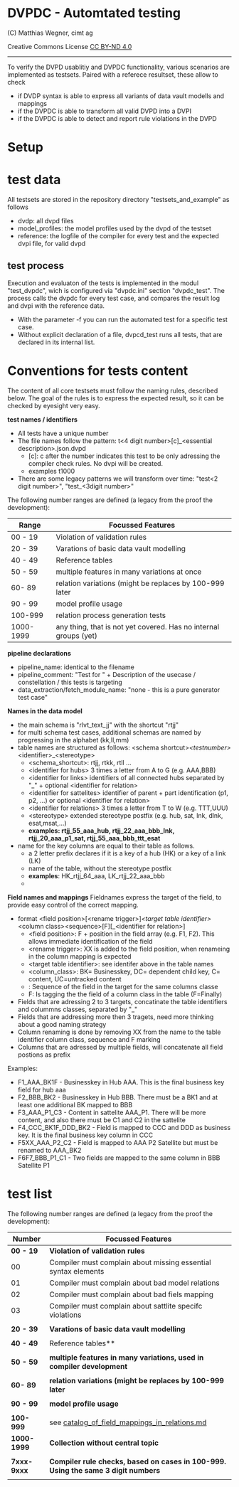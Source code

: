 DVPDC - Automtated testing
==============================
(C) Matthias Wegner, cimt ag

Creative Commons License [CC BY-ND 4.0](https://creativecommons.org/licenses/by-nd/4.0/)

---------

To verify the DVPD usablitiy and DVPDC functionality, various scenarios are implemented
as testsets. Paired with a referece resultset, these allow to check 
- if DVDP syntax is able to express all variants of data vault modells and mappings
- if the DVPDC is able to transform all valid DVPD into a DVPI
- if the DVPDC is able to detect and report rule violations in the DVPD

# Setup 

# test data
All testsets are stored in the repository directory "testsets_and_example" as follows
- dvdp: all dvpd files
- model_profiles: the model profiles used by the dvpd of the testset
- reference: the logfile of the compiler for every test and the expected dvpi file, for valid dvpd

## test process
Execution and evaluaton of the tests is implemented in the modul "test_dvpdc", wich is configured via "dvpdc.ini"
section "dvpdc_test".
The process calls the dvpdc for every test case, and compares the result log and dvpi with the reference data.

- With the parameter -f <dvpd filename> you can run the automated test for a specific test case.
- Without explicit declaration of a file, dvpcd_test runs all tests, that are declared in its internal list.

# Conventions for tests content
The content of all  core testsets must follow the naming rules, described below. The goal of the rules is
to express the expected result, so it can be checked by eyesight very easy.

**test names / identifiers**
- All tests have a unique number
- The file names follow the pattern: t\<4 digit number>\[c]_\<essential description>.json.dvpd
    - \[c]: c after the number indicates this test to be only adressing the compiler check rules. No dvpi will be created.
    - examples t1000
- There are some legacy patterns we will transform over time: "test\<2 digit number>", "test_\<3digit number>"

The following number ranges are defined (a legacy from the proof the development):

| Range     | Focussed Features                            | 
|-----------|----------------------------------------------|
| 00 - 19   | Violation of validation rules                |
| 20 - 39   | Varations of basic data vault modelling      |
| 40 - 49   | Reference tables                             |
| 50 - 59   | multiple features in many variations at once |
| 60- 89    | relation variations (might be replaces by 100-999 later|
| 90 - 99   |model profile usage|
| 100-999   | relation process generation tests|
| 1000-1999 | any thing, that is not yet covered. Has no internal groups (yet) |


**pipeline declarations**
- pipeline_name: identical to the filename
- pipeline_comment: "Test for " + Description of the usecase / constellation /  this tests is targeting
- data_extraction/fetch_module_name: "none - this is a pure generator test case"

**Names in the data model**
- the main schema is "rlvt_text_jj" with the shortcut "rtjj"
- for multi schema test cases, additional schemas are named by progressing in the alphabet (kk,ll,mm)
- table names are structured as follows: \<schema shortcut>_\<testnumber>_\<identifier>_\<stereotype>
    - \<schema_shortcut>: rtjj, rtkk, rtll ...
    - \<identifier for hubs> 3 times a letter from A to G (e.g. AAA,BBB)
    - \<identifier for links> identifiers of all connected hubs separated by "_" + optional \<identifier for relation>
    - \<identifier for sattelites> identifier of parent + part identification (p1, p2, ...) or optional \<identifier for relation>
    - \<identifier for relations> 3 times a letter from T to W (e.g. TTT,UUU)
    - \<stereotype> extended stereotype postfix (e.g. hub, sat, lnk, dlnk, esat,msat,...)
    - **examples: rtjj_55_aaa_hub, rtjj_22_aaa_bbb_lnk, rtjj_20_aaa_p1_sat, rtjj_55_aaa_bbb_ttt_esat**
- name for the key columns are equal to their table as follows.
    - a 2 letter prefix declares if it is a key of a hub (HK) or a key of a link (LK)
    - name of the table, without the stereotype postfix
    - **examples**: HK_rtjj_64_aaa, LK_rtjj_22_aaa_bbb
    - 
**Field names and mappings**
Fieldnames express the target of the field, to provide easy control of the correct mapping.  
- format \<field position>\[\<rename trigger>]_\<target table identifier>_\<column class>\<sequence>\[F]\[_\<identifier for relation>]
    - \<field position>: F + position in the field array (e.g. F1, F2). This allows immediate identification of the field
    - \<rename trigger>: XX is added to the field position, when renameing in the column mapping is expected
    - \<target table identifier>: see identifer above in the table names 
    - \<column_class>: BK= Businesskey, DC= dependent child key, C= content, UC=untracked content
    - <sequence>: Sequence of the field in the target for the same columns classe
    - F: Is tagging the the field of a column class in the table (F=Finally) 
- Fields that are adressing 2 to 3 targets, concatinate the table identifiers and colummns classes, separated by "_" 
- Fields that are addressing more then 3 tragets, need more thinking about a good naming strategy
- Column renaming is done by removing XX from the name to the table identifier column class, sequence and F marking
- Columns that are adressed by multiple fields, will concatenate all field postions as prefix

Examples:
- F1_AAA_BK1F - Businesskey in Hub AAA. This is the final business key field for hub aaa
- F2_BBB_BK2  - Businesskey in Hub BBB. There must be a BK1 and at least one additional BK mapped to BBB
- F3_AAA_P1_C3 - Content in sattelite AAA_P1. There will be more content, and also there must be C1 and C2 in the sattelite
- F4_CCC_BK1F_DDD_BK2 - Field is mapped to CCC and DDD as business key. It is the final business key column in CCC
- F5XX_AAA_P2_C2 - Field is mapped to AAA P2 Satellite but must be renamed to AAA_BK2 
- F6F7_BBB_P1_C1 - Two fields are mapped to the same column in BBB Satellite P1

# test list
The following number ranges are defined (a legacy from the proof the development):

| Number        | Focussed Features                                                                           | 
|---------------|---------------------------------------------------------------------------------------------|
| **00 - 19**   | **Violation of validation rules**                                                           |
| 00            | Compiler must complain about missing essential syntax elements                              |
| 01            | Compiler must complain about bad model relations                                            |
| 02            | Compiler must complain about bad fiels mapping                                              |
| 03            | Compiler must complain about sattlite specifc violations                                    |
|               |                                                                                             |
| **20 - 39**       | **Varations of basic data vault modelling**                                                 |
|               |                                                                                             |
| **40 - 49**       | Reference tables**                                                                          |
|               |                                                                                             |
| **50 - 59**       | **multiple features in many variations, used in compiler development**                      |
|               |                                                                                             |
| **60- 89**        | **relation variations (might be replaces by 100-999 later**                                 |
|               |                                                                                             |
| **90 - 99**       | **model profile usage**                                                                     |
|               |                                                                                             |
| **100-999**     | see  [catalog_of_field_mappings_in_relations.md](catalog_of_field_mappings_in_relations.md) |                                                        |
| **1000-1999** | **Collection without central topic**                                                        |
|               |                                                                                             |
| **7xxx-9xxx** | **Compiler rule checks, based on cases in 100-999. Using the same 3 digit numbers**         |
|               |                                                                                             |

